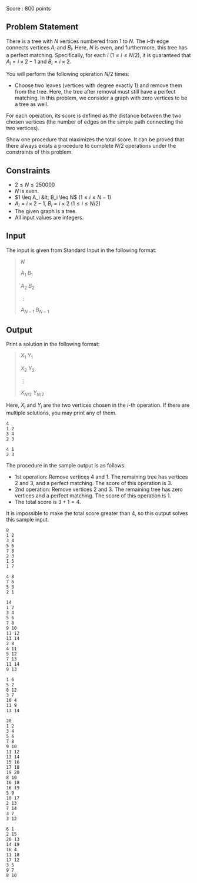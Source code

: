 Score : $800$ points

## Problem Statement

There is a tree with $N$ vertices numbered from $1$ to $N$.
The $i$-th edge connects vertices $A_i$ and $B_i$.
Here, $N$ is even, and furthermore, this tree has a perfect matching.
Specifically, for each $i$ ($1 \leq i \leq N/2$), it is guaranteed that $A_i=i \times 2-1$ and $B_i=i \times 2$.

You will perform the following operation $N/2$ times:

- Choose two leaves (vertices with degree exactly $1$) and remove them from the tree.
Here, the tree after removal must still have a perfect matching.
In this problem, we consider a graph with zero vertices to be a tree as well.

For each operation, its score is defined as the distance between the two chosen vertices (the number of edges on the simple path connecting the two vertices).

Show one procedure that maximizes the total score.
It can be proved that there always exists a procedure to complete $N/2$ operations under the constraints of this problem.

## Constraints

- $2 \leq N \leq 250000$
- $N$ is even.
- $1 \leq A_i &lt; B_i \leq N$ ($1 \leq i \leq N-1$)
- $A_i=i \times 2 -1$, $B_i=i \times 2$ ($1 \leq i \leq N/2$)
- The given graph is a tree.
- All input values are integers.

## Input

The input is given from Standard Input in the following format:

> $N$
> 
> $A_1$ $B_1$
> 
> $A_2$ $B_2$
> 
> $\vdots$
> 
> $A_{N-1}$ $B_{N-1}$

## Output

Print a solution in the following format:

> $X_1$ $Y_1$
> 
> $X_2$ $Y_2$
> 
> $\vdots$
> 
> $X_{N/2}$ $Y_{N/2}$

Here, $X_i$ and $Y_i$ are the two vertices chosen in the $i$-th operation.
If there are multiple solutions, you may print any of them.

```input1
4
1 2
3 4
2 3
```

```output1
4 1
2 3
```

The procedure in the sample output is as follows:

- 1st operation: Remove vertices $4$ and $1$. The remaining tree has vertices $2$ and $3$, and a perfect matching. The score of this operation is $3$.
- 2nd operation: Remove vertices $2$ and $3$. The remaining tree has zero vertices and a perfect matching. The score of this operation is $1$.
- The total score is $3 + 1 = 4$.

It is impossible to make the total score greater than $4$, so this output solves this sample input.

```input2
8
1 2
3 4
5 6
7 8
2 3
1 5
1 7
```

```output2
4 8
7 6
5 3
2 1
```

```input3
14
1 2
3 4
5 6
7 8
9 10
11 12
13 14
2 8
4 11
5 12
7 13
11 14
9 13
```

```output3
1 6
5 2
8 12
3 7
10 4
11 9
13 14
```

```input4
20
1 2
3 4
5 6
7 8
9 10
11 12
13 14
15 16
17 18
19 20
8 10
16 18
16 19
5 9
10 17
2 13
7 14
3 7
3 12
```

```output4
6 1
2 15
20 13
14 19
16 4
11 18
17 12
3 5
9 7
8 10
```